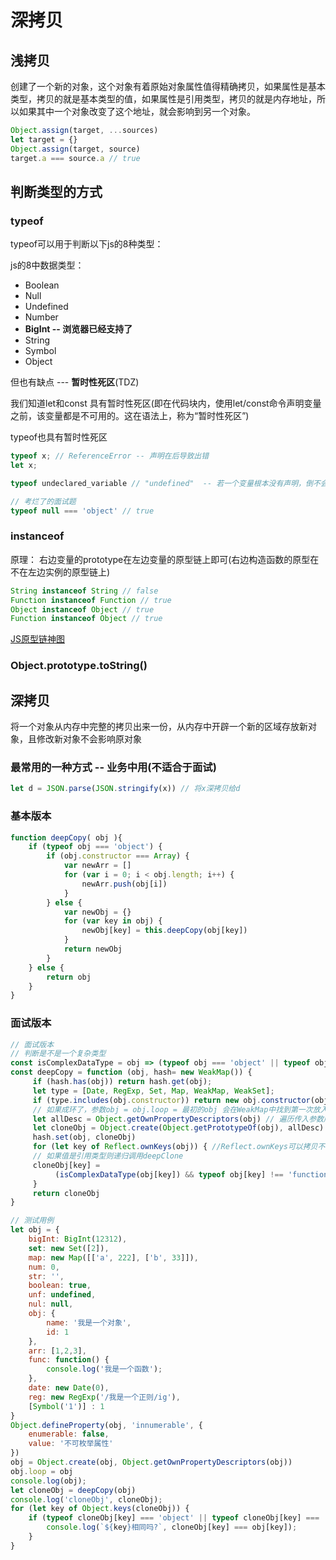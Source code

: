 # 深拷贝

## 浅拷贝

创建了一个新的对象，这个对象有着原始对象属性值得精确拷贝，如果属性是基本类型，拷贝的就是基本类型的值，如果属性是引用类型，拷贝的就是内存地址，所以如果其中一个对象改变了这个地址，就会影响到另一个对象。

```javascript
Object.assign(target, ...sources)
let target = {}
Object.assign(target, source)
target.a === source.a // true
```



## 判断类型的方式

### typeof

typeof可以用于判断以下js的8种类型：

js的8中数据类型：

- Boolean
- Null
- Undefined
- Number
- **BigInt -- 浏览器已经支持了**
- String
- Symbol
- Object

但也有缺点 --- **暂时性死区**(TDZ)

我们知道let和const 具有暂时性死区(即在代码块内，使用let/const命令声明变量之前，该变量都是不可用的。这在语法上，称为“暂时性死区”)

typeof也具有暂时性死区

```javascript
typeof x; // ReferenceError -- 声明在后导致出错
let x;
```

```javascript
typeof undeclared_variable // "undefined"  -- 若一个变量根本没有声明，倒不会报错
```

```javascript
// 考烂了的面试题
typeof null === 'object' // true
```

### instanceof

原理： 右边变量的prototype在左边变量的原型链上即可(右边构造函数的原型在不在左边实例的原型链上)

```javascript
String instanceof String // false
Function instanceof Function // true
Object instanceof Object // true
Function instanceof Object // true
```

[JS原型链神图](https://www.cnblogs.com/mefelixwang/p/7525220.html)



### Object.prototype.toString()



## 深拷贝

将一个对象从内存中完整的拷贝出来一份，从内存中开辟一个新的区域存放新对象，且修改新对象不会影响原对象

### 最常用的一种方式 -- 业务中用(不适合于面试)

```javascript
let d = JSON.parse(JSON.stringify(x)) // 将x深拷贝给d
```

### 基本版本

```javascript
function deepCopy( obj ){
    if (typeof obj === 'object') {
        if (obj.constructor === Array) {
            var newArr = []
            for (var i = 0; i < obj.length; i++) {
                newArr.push(obj[i])
            }
        } else {
            var newObj = {}
            for (var key in obj) {
                newObj[key] = this.deepCopy(obj[key])
            }
            return newObj
        }
    } else {
        return obj
    }
}
```

### 面试版本

```javascript
// 面试版本
// 判断是不是一个复杂类型
const isComplexDataType = obj => (typeof obj === 'object' || typeof obj === 'function') && 				(obj !== null)
const deepCopy = function (obj, hash= new WeakMap()) {
     if (hash.has(obj)) return hash.get(obj);
     let type = [Date, RegExp, Set, Map, WeakMap, WeakSet];
     if (type.includes(obj.constructor)) return new obj.constructor(obj);
     // 如果成环了，参数obj = obj.loop = 最初的obj 会在WeakMap中找到第一次放入的obj提前返回第一次放入		WeakMap的cloneObj
     let allDesc = Object.getOwnPropertyDescriptors(obj) // 遍历传入参数所有键的特性
     let cloneObj = Object.create(Object.getPrototypeOf(obj), allDesc) // 继承原型
     hash.set(obj, cloneObj)
     for (let key of Reflect.ownKeys(obj)) { //Reflect.ownKeys可以拷贝不可枚举属性和符号类型
     // 如果值是引用类型则递归调用deepClone
     cloneObj[key] = 
          (isComplexDataType(obj[key]) && typeof obj[key] !== 'function') ? 							deepCopy(obj[key], hash) : obj[key];
     }
     return cloneObj
}
```

```javascript
// 测试用例
let obj = {
    bigInt: BigInt(12312),
    set: new Set([2]),
    map: new Map([['a', 222], ['b', 33]]),
    num: 0,
    str: '',
    boolean: true,
    unf: undefined,
    nul: null,
    obj: {
        name: '我是一个对象',
        id: 1
    },
    arr: [1,2,3],
    func: function() {
        console.log('我是一个函数');
    },
    date: new Date(0),
    reg: new RegExp('/我是一个正则/ig'),
    [Symbol('1')] : 1
}
Object.defineProperty(obj, 'innumerable', {
    enumerable: false,
    value: '不可枚举属性'
})
obj = Object.create(obj, Object.getOwnPropertyDescriptors(obj)) 
obj.loop = obj
console.log(obj);
let cloneObj = deepCopy(obj)
console.log('cloneObj', cloneObj);
for (let key of Object.keys(cloneObj)) {
    if (typeof cloneObj[key] === 'object' || typeof cloneObj[key] === 'function') {
        console.log(`${key}相同吗?`, cloneObj[key] === obj[key]);
    }
}
```

